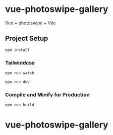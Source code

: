 # vue-photoswipe-gallery

Vue + photoswipe + Vite

## Project Setup

```sh
npm install
```

### Tailwindcss
```sh
npm run watch
```
```sh
npm run dev
```

### Compile and Minify for Production

```sh
npm run build
```
# vue-photoswipe-gallery
